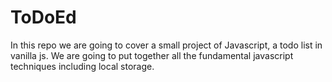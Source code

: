 # ToDoEd

In this repo we are going to cover a small project of Javascript, a todo list in vanilla js.
We are going to put together all the fundamental javascript techniques including local storage.
